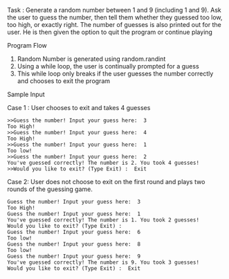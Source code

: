 Task : Generate a random number between 1 and 9 (including 1 and 9). Ask the user to guess the number, then tell them whether they guessed too low, too high, or exactly right. The number of guesses is also printed out for the user. He is then given the option to quit the program or continue playing

Program Flow
1. Random Number is generated using random.randint
2. Using a while loop, the user is continually prompted for a guess
3. This while loop only breaks if the user guesses the number correctly and chooses to exit the program

Sample Input

Case 1 : User chooses to exit and takes 4 guesses
```
>>Guess the number! Input your guess here:  3
Too High!
>>Guess the number! Input your guess here:  4
Too High!
>>Guess the number! Input your guess here:  1
Too low!
>>Guess the number! Input your guess here:  2
You've guessed correctly! The number is 2. You took 4 guesses!
>>Would you like to exit? (Type Exit) :  Exit
```

Case 2: User does not choose to exit on the first round and plays two rounds of the guessing game.

```
Guess the number! Input your guess here:  3
Too High!
Guess the number! Input your guess here:  1
You've guessed correctly! The number is 1. You took 2 guesses!
Would you like to exit? (Type Exit) :  
Guess the number! Input your guess here:  6
Too low!
Guess the number! Input your guess here:  8
Too low!
Guess the number! Input your guess here:  9
You've guessed correctly! The number is 9. You took 3 guesses!
Would you like to exit? (Type Exit) :  Exit
```
